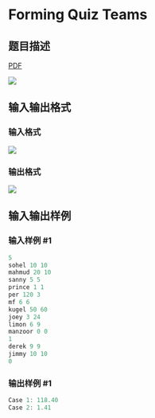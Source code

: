# Forming Quiz Teams

## 题目描述

[problemUrl]: https://uva.onlinejudge.org/index.php?option=com_onlinejudge&Itemid=8&category=21&page=show_problem&problem=1852

[PDF](https://uva.onlinejudge.org/external/109/p10911.pdf)

![](https://cdn.luogu.com.cn/upload/vjudge_pic/UVA10911/52651e149fb0f8981bcf451d0524c3a68e34436d.png)

## 输入输出格式

### 输入格式

![](https://cdn.luogu.com.cn/upload/vjudge_pic/UVA10911/14bf329c6b094479e78b8bb8d5c4b442b6b963e7.png)

### 输出格式

![](https://cdn.luogu.com.cn/upload/vjudge_pic/UVA10911/1db8a14b58374a3f054c65fbb6dc193b8f14c13a.png)

## 输入输出样例

### 输入样例 #1

```cpp
5
sohel 10 10
mahmud 20 10
sanny 5 5
prince 1 1
per 120 3
mf 6 6
kugel 50 60
joey 3 24
limon 6 9
manzoor 0 0
1
derek 9 9
jimmy 10 10
0
```


### 输出样例 #1

```cpp
Case 1: 118.40
Case 2: 1.41
```


